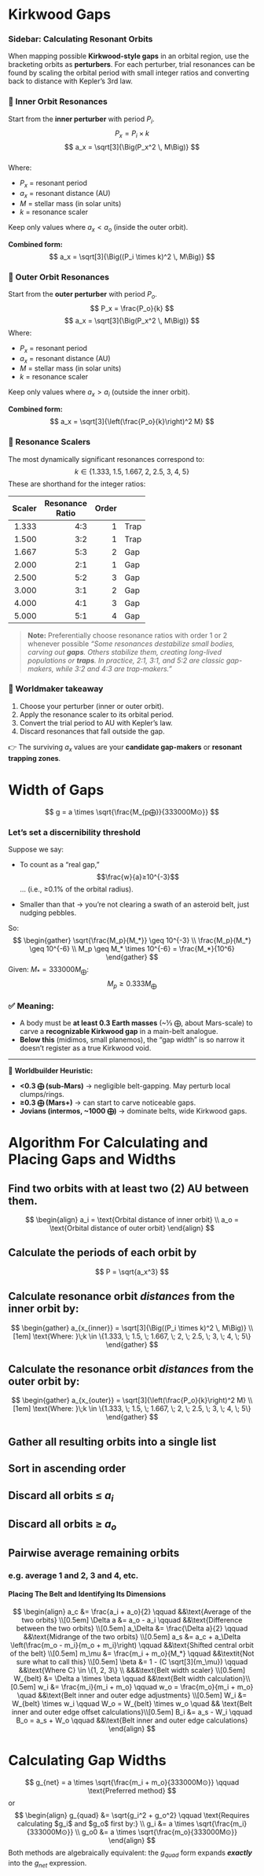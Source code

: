 # Kirkwood Gaps
### Sidebar: Calculating Resonant Orbits  

When mapping possible **Kirkwood-style gaps** in an orbital region, use the bracketing orbits as **perturbers**. For each perturber, trial resonances can be found by scaling the orbital period with small integer ratios and converting back to distance with Kepler’s 3rd law.  
### 🔹 Inner Orbit Resonances  
Start from the **inner perturber** with period $P_i$.  
$$
P_x = P_i \times k
$$$$
a_x = \sqrt[3]{\Big(P_x^2 \, M\Big)}
$$  
Where:
- $P_x$ = resonant period  
- $a_x$ = resonant distance (AU)  
- $M$ = stellar mass (in solar units)  
- $k$ = resonance scaler  

Keep only values where $a_x < a_o$ (inside the outer orbit).  

**Combined form:**  
$$
a_x = \sqrt[3]{\Big((P_i \times k)^2 \, M\Big)}
$$
### 🔹 Outer Orbit Resonances  
Start from the **outer perturber** with period $P_o$.  
$$
P_x = \frac{P_o}{k}
$$$$
a_x = \sqrt[3]{\Big(P_x^2 \, M\Big)}
$$Where:
- $P_x$ = resonant period  
- $a_x$ = resonant distance (AU)  
- $M$ = stellar mass (in solar units)  
- $k$ = resonance scaler  

Keep only values where $a_x > a_i$ (outside the inner orbit).  

**Combined form:**  
$$
a_x = \sqrt[3]{\left(\frac{P_o}{k}\right)^2 M}
$$ 
### 🔹 Resonance Scalers  
The most dynamically significant resonances correspond to:  
$$
k \in \{1.333, \; 1.5, \; 1.667, \; 2, \; 2.5, \; 3, \; 4, \; 5\}
$$These are shorthand for the integer ratios:  

| <center>Scaler</center> | <center>Resonance<br>Ratio</center> | <center>Order</center> |      |
| ----------------------: | ----------------------------------: | ---------------------: | ---- |
|                   1.333 |                                 4:3 |                      1 | Trap |
|                   1.500 |                                 3:2 |                      1 | Trap |
|                   1.667 |                                 5:3 |                      2 | Gap  |
|                   2.000 |                                 2:1 |                      1 | Gap  |
|                   2.500 |                                 5:2 |                      3 | Gap  |
|                   3.000 |                                 3:1 |                      2 | Gap  |
|                   4.000 |                                 4:1 |                      3 | Gap  |
|                   5.000 |                                 5:1 |                      4 | Gap  |
>**Note:**
>Preferentially choose resonance ratios with order 1 or 2 whenever possible
> _“Some resonances destabilize small bodies, carving out **gaps**. Others stabilize them, creating long-lived populations or **traps**. In practice, 2:1, 3:1, and 5:2 are classic gap-makers, while 3:2 and 4:3 are trap-makers.”_
### 📖 Worldmaker takeaway  
1. Choose your perturber (inner or outer orbit).  
2. Apply the resonance scaler to its orbital period.  
3. Convert the trial period to AU with Kepler’s law.  
4. Discard resonances that fall outside the gap.  

👉 The surviving $a_x$ values are your **candidate gap-makers** or **resonant trapping zones**.  

# Width of Gaps
$$
g = a \times \sqrt{\frac{M_{p⨁}}{333000M⊙}}
$$

### Let’s set a **discernibility threshold**

Suppose we say:

- To count as a “real gap,” $$\frac{w}{a}≥10^{-3}$$… (i.e., ≥0.1% of the orbital radius).
    
- Smaller than that → you’re not clearing a swath of an asteroid belt, just nudging pebbles.
    

So:
$$
\begin{gather}
\sqrt{\frac{M_p}{M_*}} \geq 10^{-3} \\
\frac{M_p}{M_*} \geq 10^{-6} \\
M_p \geq M_* \times 10^{-6} = \frac{M_*}{10^6}
\end{gather}
$$
Given: $M_* = 333000 M_⨁$:
$$
M_p \geq 0.333 M_⨁
$$

### ✅ Meaning:

- A body must be **at least 0.3 Earth masses** (~⅓ ⨁, about Mars-scale) to carve a **recognizable Kirkwood gap** in a main-belt analogue.    
- **Below this** (midimos, small planemos), the “gap width” is so narrow it doesn’t register as a true Kirkwood void.
    

---

📖 **Worldbuilder Heuristic:**

- **<0.3 ⨁ (sub-Mars)** → negligible belt-gapping. May perturb local clumps/rings.    
- **≥0.3 ⨁ (Mars+)** → can start to carve noticeable gaps.    
- **Jovians (intermos, ~1000 ⨁)** → dominate belts, wide Kirkwood gaps.


# Algorithm For Calculating and Placing Gaps and Widths

## Find two orbits with at least two (2) AU between them.
$$
\begin{align}
a_i = \text{Orbital distance of inner orbit} \\
a_o = \text{Orbital distance of outer orbit}
\end{align}
$$
## Calculate the periods of each orbit by
   $$
	 P = \sqrt{a_x^3}
   $$
## Calculate resonance orbit _distances_ from the inner orbit by:
$$
\begin{gather}
a_{x_{inner}} = \sqrt[3]{\Big((P_i \times k)^2 \, M\Big)} \\[1em]
\text{Where: }\;k \in \{1.333, \; 1.5, \; 1.667, \; 2, \; 2.5, \; 3, \; 4, \; 5\}
\end{gather}
$$
## Calculate the resonance orbit _distances_ from the outer orbit by:
$$
\begin{gather}
a_{x_{outer}} = \sqrt[3]{\left(\frac{P_o}{k}\right)^2 M} \\[1em]
\text{Where: }\;k \in \{1.333, \; 1.5, \; 1.667, \; 2, \; 2.5, \; 3, \; 4, \; 5\}
\end{gather}
$$
## Gather all resulting orbits into a single list
## Sort in ascending order
## Discard all orbits ≤ $a_i$
## Discard all orbits ≥ $a_o$

## Pairwise average remaining orbits
### e.g. average 1 and 2, 3 and 4, etc.

#### Placing The Belt and Identifying Its Dimensions

$$
\begin{align}
a_c &= \frac{a_i + a_o}{2} \qquad &&\text{Average of the two orbits} \\[0.5em]
\Delta a &= a_o - a_i \qquad &&\text{Difference between the two orbits} \\[0.5em]
a_\Delta &= \frac{\Delta a}{2} \qquad &&\text{Midrange of the two orbits} \\[0.5em] 
a_s &= a_c + a_\Delta \left(\frac{m_o - m_i}{m_o + m_i}\right) \qquad &&\text{Shifted central orbit of the belt} \\[0.5em]
m_\mu &= \frac{m_i + m_o}{M_*} \qquad &&\textit{Not sure what to call this} \\[0.5em]
\beta &= 1 - (C \sqrt[3]{m_\mu}) \qquad &&\text{Where C} \in \{1, 2, 3\} \\
&&&\text{Belt width scaler} \\[0.5em]
W_{belt} &= \Delta a \times \beta \qquad &&\text{Belt width calculation}\\[0.5em]
w_i &= \frac{m_i}{m_i + m_o} \qquad w_o = \frac{m_o}{m_i + m_o} \quad &&\text{Belt inner and outer edge adjustments} \\[0.5em]
W_i &= W_{belt} \times w_i \qquad W_o = W_{belt} \times w_o \quad && \text{Belt inner and outer edge offset calculations}\\[0.5em]
B_i &= a_s - W_i \qquad B_o = a_s + W_o \qquad &&\text{Belt inner and outer edge calculations}
\end{align}
$$
# Calculating Gap Widths
$$
g_{net} = a \times \sqrt{\frac{m_i + m_o}{333000M⊙}} \qquad \text{Preferred method}
$$
or
$$
\begin{align}
g_{quad} &= \sqrt{g_i^2 + g_o^2} \qquad \text{Requires calculating $g_i$ and $g_o$ first by:} \\
g_i &= a \times \sqrt{\frac{m_i}{333000M⊙}} \\
g_o0 &= a \times \sqrt{\frac{m_o}{333000M⊙}}
\end{align}
$$
Both methods are algebraically equivalent: the $g_{quad}$ form expands ***exactly*** into the $g_{net}$ expression.
